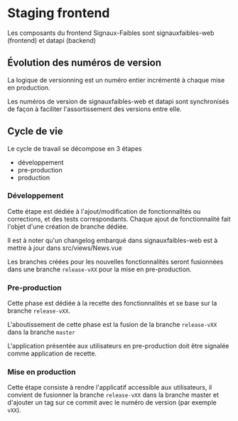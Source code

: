 # Staging frontend

Les composants du frontend Signaux-Faibles sont signauxfaibles-web (frontend) et datapi (backend)

## Évolution des numéros de version

La logique de versionning est un numéro entier incrémenté à chaque mise en production.

Les numéros de version de signauxfaibles-web et datapi sont synchronisés de façon à faciliter l'assortissement des versions entre elle.

## Cycle de vie

Le cycle de travail se décompose en 3 étapes

- développement
- pre-production
- production

### Développement

Cette étape est dédiée à l'ajout/modification de fonctionnalités ou corrections, et des tests correspondants. Chaque ajout de fonctionnalité fait l'objet d'une création de branche dédiée.

Il est à noter qu'un changelog embarqué dans signauxfaibles-web est à mettre à jour dans src/views/News.vue

Les branches créées pour les nouvelles fonctionnalités seront fusionnées dans une branche `release-vXX` pour la mise en pre-production.

### Pre-production

Cette phase est dédiée à la recette des fonctionnalités et se base sur la branche `release-vXX`.

L'aboutissement de cette phase est la fusion de la branche `release-vXX` dans la branche `master`

L'application présentée aux utilisateurs en pre-production doit être signalée comme application de recette.

### Mise en production

Cette étape consiste à rendre l'applicatif accessible aux utilisateurs, il convient de fusionner la branche `release-vXX` dans la branche master et d'ajouter un tag sur ce commit avec le numéro de version (par exemple `vXX`).
